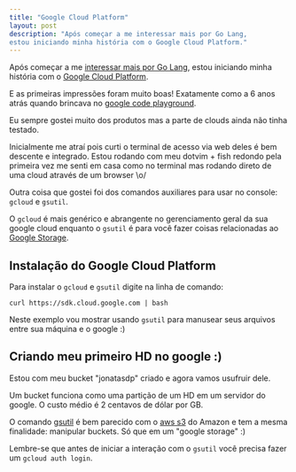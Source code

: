 ```yaml
---
title: "Google Cloud Platform"
layout: post
description: "Após começar a me interessar mais por Go Lang,
estou iniciando minha história com o Google Cloud Platform."
---
```

Após começar a me [interessar mais por Go Lang](/comecando-com-go-lang),
estou iniciando minha história com o [Google Cloud Platform](http://cloud.google.com).

E as primeiras impressões foram muito boas! Exatamente como a 6 anos atrás quando brincava no [google code playground](/google-code-playground/).

Eu sempre gostei muito dos produtos mas a parte de clouds ainda não tinha testado.

Inicialmente me atraí pois curti o terminal de acesso via web deles é bem descente e integrado. Estou
rodando com meu dotvim + fish redondo pela primeira vez me senti em casa como
no terminal mas rodando direto de uma cloud através de um browser \o/

Outra coisa que gostei foi dos comandos auxiliares para usar no console: `gcloud` e `gsutil`.

O `gcloud` é mais genérico e abrangente no gerenciamento geral da sua google
cloud enquanto o `gsutil` é para você fazer coisas relacionadas ao [Google Storage](https://cloud.google.com/storage/).

## Instalação do Google Cloud Platform

Para instalar o `gcloud` e `gsutil` digite na linha de comando:

    curl https://sdk.cloud.google.com | bash

Neste exemplo vou mostrar usando `gsutil` para manusear seus arquivos entre sua
máquina e o google :)

## Criando meu primeiro HD no google :)

Estou com meu bucket "jonatasdp" criado e agora vamos usufruir dele.

Um bucket funciona como uma partição de um HD em um servidor do google. O custo médio é 2 centavos de dólar por GB.

O comando [gsutil](https://cloud.google.com/storage/docs/gsutil) é bem parecido com o [aws s3](http://docs.aws.amazon.com/cli/latest/reference/s3/) do Amazon e tem a mesma finalidade: manipular buckets. Só que em um "google storage" :)

<script type="text/javascript" src="https://asciinema.org/a/40271.js"
id="asciicast-40271" async></script>

Lembre-se que antes de iniciar a interação com o `gsutil` você precisa fazer um `gcloud auth login`.
